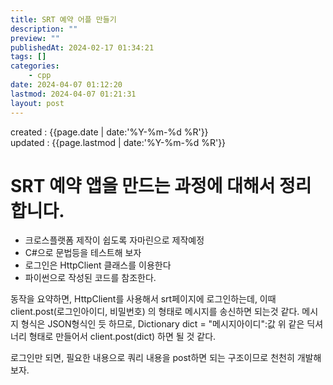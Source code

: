 ```yaml
---
title: SRT 예약 어플 만들기
description: ""
preview: ""
publishedAt: 2024-02-17 01:34:21
tags: []
categories:
    - cpp
date: 2024-04-07 01:12:20
lastmod: 2024-04-07 01:21:31
layout: post
---
```


created : {{page.date | date:'%Y-%m-%d %R'}}  
updated : {{page.lastmod | date:'%Y-%m-%d %R'}}

# SRT 예약 앱을 만드는 과정에 대해서 정리합니다.
- 크로스플랫폼 제작이 쉽도록 자마린으로 제작예정
- C#으로 문법등을 테스트해 보자
- 로그인은 HttpClient 클래스를 이용한다
- 파이썬으로 작성된 코드를 참조한다.

동작을 요약하면,
HttpClient를 사용해서 srt페이지에 로그인하는데, 이때 
client.post(로그인아이디, 비밀번호) 의 형태로 메시지를 송신하면 되는것 같다.
메시지 형식은 JSON형식인 듯 하므로, 
Dictionary dict = "메시지아이디":값
위 같은 딕셔너리 형태로 만들어서 client.post(dict) 하면 될 것 같다.

로그인만 되면, 필요한 내용으로 쿼리 내용을 post하면 되는 구조이므로
천천히 개발해 보자.



